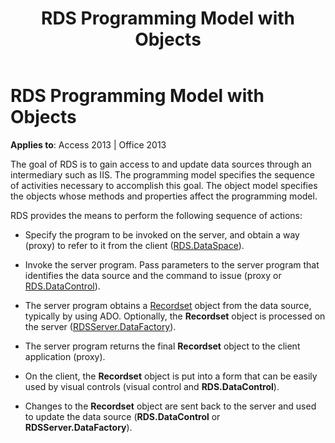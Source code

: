 ﻿---
title: RDS Programming Model with Objects
TOCTitle: RDS Programming Model with Objects
ms:assetid: 207150ec-8eb5-bec5-3059-db37a0e28c19
ms:mtpsurl: https://msdn.microsoft.com/en-us/library/JJ248987(v=office.15)
ms:contentKeyID: 48543663
ms.date: 09/18/2015
mtps_version: v=office.15
---

# RDS Programming Model with Objects


**Applies to**: Access 2013 | Office 2013

The goal of RDS is to gain access to and update data sources through an intermediary such as IIS. The programming model specifies the sequence of activities necessary to accomplish this goal. The object model specifies the objects whose methods and properties affect the programming model.

RDS provides the means to perform the following sequence of actions:

  - Specify the program to be invoked on the server, and obtain a way (proxy) to refer to it from the client ([RDS.DataSpace](dataspace-object-rds.md)).

  - Invoke the server program. Pass parameters to the server program that identifies the data source and the command to issue (proxy or [RDS.DataControl](datacontrol-object-rds.md)).

  - The server program obtains a [Recordset](recordset-object-ado.md) object from the data source, typically by using ADO. Optionally, the **Recordset** object is processed on the server ([RDSServer.DataFactory](datafactory-object-rdsserver.md)).

  - The server program returns the final **Recordset** object to the client application (proxy).

  - On the client, the **Recordset** object is put into a form that can be easily used by visual controls (visual control and **RDS.DataControl**).

  - Changes to the **Recordset** object are sent back to the server and used to update the data source (**RDS.DataControl** or **RDSServer.DataFactory**).

